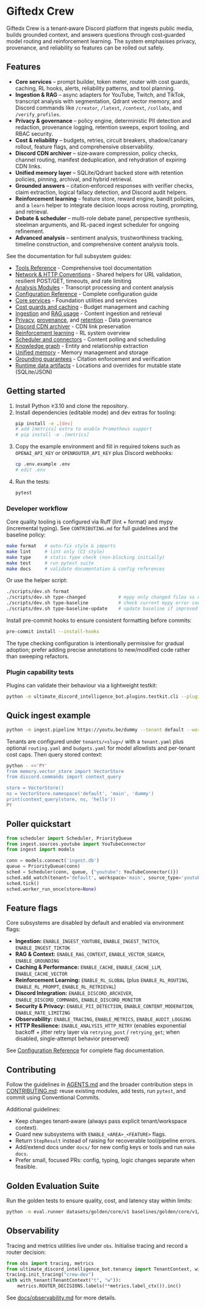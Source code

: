 # Giftedx Crew

Giftedx Crew is a tenant‑aware Discord platform that ingests public media, builds grounded context, and answers questions through cost‑guarded model routing and reinforcement learning. The system emphasises privacy, provenance, and reliability so features can be rolled out safely.

## Features
- **Core services** – prompt builder, token meter, router with cost guards, caching, RL hooks, alerts, reliability patterns, and tool planning.
- **Ingestion & RAG** – async adapters for YouTube, Twitch, and TikTok, transcript analysis with segmentation, Qdrant vector memory, and Discord commands like `/creator`, `/latest`, `/context`, `/collabs`, and `/verify_profiles`.
- **Privacy & governance** – policy engine, deterministic PII detection and redaction, provenance logging, retention sweeps, export tooling, and RBAC security.
- **Cost & reliability** – budgets, retries, circuit breakers, shadow/canary rollout, feature flags, and comprehensive observability.
- **Discord CDN archiver** – size‑aware compression, policy checks, channel routing, manifest deduplication, and rehydration of expiring CDN links.
- **Unified memory layer** – SQLite/Qdrant backed store with retention policies, pinning, archival, and hybrid retrieval.
- **Grounded answers** – citation‑enforced responses with verifier checks, claim extraction, logical fallacy detection, and Discord audit helpers.
- **Reinforcement learning** – feature store, reward engine, bandit policies, and a `learn` helper to integrate decision loops across routing, prompting, and retrieval.
- **Debate & scheduler** – multi-role debate panel, perspective synthesis, steelman arguments, and RL-paced ingest scheduler for ongoing refinement.
- **Advanced analysis** – sentiment analysis, trustworthiness tracking, timeline construction, and comprehensive content analysis tools.

See the documentation for full subsystem guides:
- [Tools Reference](docs/tools_reference.md) - Comprehensive tool documentation
- [Network & HTTP Conventions](docs/network_conventions.md) - Shared helpers for URL validation, resilient POST/GET, timeouts, and rate limiting
- [Analysis Modules](docs/analysis_modules.md) - Transcript processing and content analysis
- [Configuration Reference](docs/configuration.md) - Complete configuration guide
- [Core services](docs/core_services.md) - Foundation utilities and services
- [Cost guards and caching](docs/cost_and_caching.md) - Budget management and caching
- [Ingestion](docs/ingestion.md) and [RAG usage](docs/rag.md) - Content ingestion and retrieval
- [Privacy](docs/privacy.md), [provenance](docs/provenance.md), and [retention](docs/retention.md) - Data governance
- [Discord CDN archiver](docs/archiver.md) - CDN link preservation
- [Reinforcement learning](docs/rl_overview.md) - RL system overview
- [Scheduler and connectors](docs/scheduler.md) - Content polling and scheduling
- [Knowledge graph](docs/kg.md) - Entity and relationship extraction
- [Unified memory](docs/memory.md) - Memory management and storage
- [Grounding guarantees](docs/grounding.md) - Citation enforcement and verification
 - [Runtime data artifacts](docs/runtime_data.md) - Locations and overrides for mutable state (SQLite/JSON)

## Getting started
1. Install Python ≥3.10 and clone the repository.
2. Install dependencies (editable mode) and dev extras for tooling:
   ```bash
   pip install -e .[dev]
   # add [metrics] extra to enable Prometheus support
   # pip install -e .[metrics]
   ```
3. Copy the example environment and fill in required tokens such as
   `OPENAI_API_KEY` or `OPENROUTER_API_KEY` plus Discord webhooks:
   ```bash
   cp .env.example .env
   # edit .env
   ```
4. Run the tests:
   ```bash
   pytest
   ```

### Developer workflow

Core quality tooling is configured via Ruff (lint + format) and mypy (incremental typing). See `CONTRIBUTING.md` for full guidelines and the baseline policy:

```bash
make format   # auto-fix style & imports
make lint     # lint only (CI style)
make type     # static type check (non-blocking initially)
make test     # run pytest suite
make docs     # validate documentation & config references
```

Or use the helper script:

```bash
./scripts/dev.sh format
./scripts/dev.sh type-changed            # mypy only changed files vs origin/main
./scripts/dev.sh type-baseline           # check current mypy error count vs baseline
./scripts/dev.sh type-baseline-update    # update baseline if improved
```

Install pre-commit hooks to ensure consistent formatting before commits:

```bash
pre-commit install --install-hooks
```

The type checking configuration is intentionally permissive for gradual adoption; prefer adding precise annotations to new/modified code rather than sweeping refactors.

### Plugin capability tests

Plugins can validate their behaviour via a lightweight testkit:

```bash
python -m ultimate_discord_intelligence_bot.plugins.testkit.cli --plugin ultimate_discord_intelligence_bot.plugins.example_summarizer
```

## Quick ingest example
```bash
python -m ingest.pipeline https://youtu.be/dummy --tenant default --workspace main
```

Tenants are configured under `tenants/<slug>/` with a `tenant.yaml` plus optional
`routing.yaml` and `budgets.yaml` for model allowlists and per-tenant cost caps.
Then query stored context:
```bash
python - <<'PY'
from memory.vector_store import VectorStore
from discord.commands import context_query

store = VectorStore()
ns = VectorStore.namespace('default', 'main', 'dummy')
print(context_query(store, ns, 'hello'))
PY
```

## Poller quickstart
```python
from scheduler import Scheduler, PriorityQueue
from ingest.sources.youtube import YouTubeConnector
from ingest import models

conn = models.connect('ingest.db')
queue = PriorityQueue(conn)
sched = Scheduler(conn, queue, {"youtube": YouTubeConnector()})
sched.add_watch(tenant='default', workspace='main', source_type='youtube', handle='vid1')
sched.tick()
sched.worker_run_once(store=None)
```

## Feature flags
Core subsystems are disabled by default and enabled via environment flags:
- **Ingestion:** `ENABLE_INGEST_YOUTUBE`, `ENABLE_INGEST_TWITCH`, `ENABLE_INGEST_TIKTOK`
- **RAG & Context:** `ENABLE_RAG_CONTEXT`, `ENABLE_VECTOR_SEARCH`, `ENABLE_GROUNDING`
- **Caching & Performance:** `ENABLE_CACHE`, `ENABLE_CACHE_LLM`, `ENABLE_CACHE_VECTOR`
- **Reinforcement Learning:** `ENABLE_RL_GLOBAL` (plus `ENABLE_RL_ROUTING`, `ENABLE_RL_PROMPT`, `ENABLE_RL_RETRIEVAL`)
- **Discord Integration:** `ENABLE_DISCORD_ARCHIVER`, `ENABLE_DISCORD_COMMANDS`, `ENABLE_DISCORD_MONITOR`
- **Security & Privacy:** `ENABLE_PII_DETECTION`, `ENABLE_CONTENT_MODERATION`, `ENABLE_RATE_LIMITING`
- **Observability:** `ENABLE_TRACING`, `ENABLE_METRICS`, `ENABLE_AUDIT_LOGGING`
 - **HTTP Resilience:** `ENABLE_ANALYSIS_HTTP_RETRY` (enables exponential backoff + jitter retry layer via `retrying_post` / `retrying_get`; when disabled, single-attempt behavior preserved)

See [Configuration Reference](docs/configuration.md) for complete flag documentation.

## Contributing
Follow the guidelines in [AGENTS.md](AGENTS.md) and the broader contribution steps in [CONTRIBUTING.md](CONTRIBUTING.md): reuse existing modules, add tests, run `pytest`, and commit using Conventional Commits.

Additional guidelines:
- Keep changes tenant‑aware (always pass explicit tenant/workspace context).
- Guard new subsystems with `ENABLE_<AREA>_<FEATURE>` flags.
- Return `StepResult` instead of raising for recoverable tool/pipeline errors.
- Add/extend docs under `docs/` for new config keys or tools and run `make docs`.
- Prefer small, focused PRs: config, typing, logic changes separate when feasible.

## Golden Evaluation Suite

Run the golden tests to ensure quality, cost, and latency stay within limits:

```bash
python -m eval.runner datasets/golden/core/v1 baselines/golden/core/v1/summary.json
```

## Observability

Tracing and metrics utilities live under `obs`.  Initialise tracing and record a
router decision:

```python
from obs import tracing, metrics
from ultimate_discord_intelligence_bot.tenancy import TenantContext, with_tenant
tracing.init_tracing("crew-dev")
with with_tenant(TenantContext("t", "w")):
    metrics.ROUTER_DECISIONS.labels(**metrics.label_ctx()).inc()
```

See [docs/observability.md](docs/observability.md) for more details.

